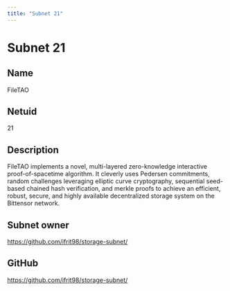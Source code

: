 ```yaml
---
title: "Subnet 21"
---
```


# Subnet 21

## Name

FileTAO

## Netuid
21

## Description

FileTAO implements a novel, multi-layered zero-knowledge interactive proof-of-spacetime algorithm. It cleverly uses Pedersen commitments, random challenges leveraging elliptic curve cryptography, sequential seed-based chained hash verification, and merkle proofs to achieve an efficient, robust, secure, and highly available decentralized storage system on the Bittensor network.

## Subnet owner

https://github.com/ifrit98/storage-subnet/

## GitHub

https://github.com/ifrit98/storage-subnet/

<!-- 
## Hyperparameters

| Hyperparameter| Value|
|:---|------|
| rho | 10 |
| kappa | 32767 |
| immunity_period | 7200 |
| min_allowed_weights | 8 |
| max_weight_limit | 455 |
| tempo | 99 |
| min_difficulty | 1000000000000000000 |
| max_difficulty | 1000000000000000000 |
| weights_version | 2013 |
| weights_rate_limit | 100 |
| adjustment_interval | 112 |
| activity_cutoff | 5000 |
| registration_allowed | True |
| target_regs_per_interval | 2 |
| min_burn | 1000000000 |
| max_burn | 100000000000 |
| bonds_moving_avg | 900000 |
| max_regs_per_block | 1 |
| serving_rate_limit | 10 |
| max_validators | 128 | -->